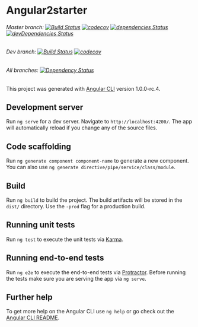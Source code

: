 # Angular2starter

###### Master branch: [![Build Status](https://travis-ci.org/Headcult/Angular2Starter.svg?branch=master)](https://travis-ci.org/Headcult/Angular2Starter) [![codecov](https://codecov.io/gh/Headcult/Angular2Starter/branch/master/graph/badge.svg)](https://codecov.io/gh/Headcult/Angular2Starter) [![dependencies Status](https://david-dm.org/Headcult/Angular2Starter/status.svg)](https://david-dm.org/Headcult/Angular2Starter) [![devDependencies Status](https://david-dm.org/Headcult/Angular2Starter/dev-status.svg)](https://david-dm.org/Headcult/Angular2Starter?type=dev)

###### Dev branch: [![Build Status](https://travis-ci.org/Headcult/Angular2Starter.svg?branch=dev)](https://travis-ci.org/Headcult/Angular2Starter) [![codecov](https://codecov.io/gh/Headcult/Angular2Starter/branch/dev/graph/badge.svg)](https://codecov.io/gh/Headcult/Angular2Starter)

###### All branches: [![Dependency Status](https://dependencyci.com/github/Headcult/Angular2Starter/badge)](https://dependencyci.com/github/Headcult/Angular2Starter)

This project was generated with [Angular CLI](https://github.com/angular/angular-cli) version 1.0.0-rc.4.

## Development server
Run `ng serve` for a dev server. Navigate to `http://localhost:4200/`. The app will automatically reload if you change any of the source files.

## Code scaffolding

Run `ng generate component component-name` to generate a new component. You can also use `ng generate directive/pipe/service/class/module`.

## Build

Run `ng build` to build the project. The build artifacts will be stored in the `dist/` directory. Use the `-prod` flag for a production build.

## Running unit tests

Run `ng test` to execute the unit tests via [Karma](https://karma-runner.github.io).

## Running end-to-end tests

Run `ng e2e` to execute the end-to-end tests via [Protractor](http://www.protractortest.org/).
Before running the tests make sure you are serving the app via `ng serve`.

## Further help

To get more help on the Angular CLI use `ng help` or go check out the [Angular CLI README](https://github.com/angular/angular-cli/blob/master/README.md).
